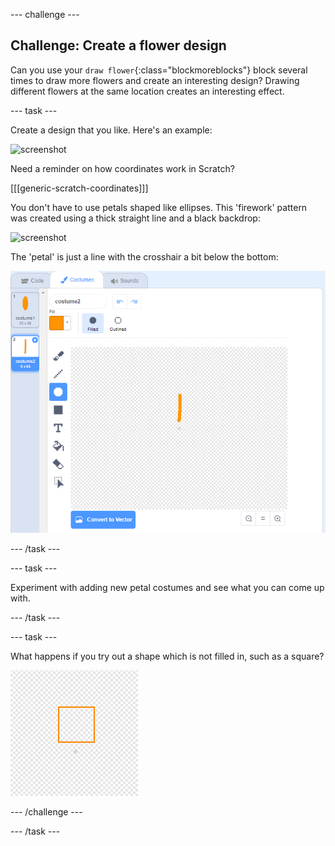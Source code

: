 --- challenge ---
## Challenge: Create a flower design

Can you use your `draw flower`{:class="blockmoreblocks"} block several times to draw more flowers and create an interesting design? Drawing different flowers at the same location creates an interesting effect.  

--- task ---

Create a design that you like. Here's an example:

![screenshot](images/flower-three.png)

Need a reminder on how coordinates work in Scratch?

[[[generic-scratch-coordinates]]]

You don't have to use petals shaped like ellipses. This 'firework' pattern was created using a thick straight line and a black backdrop: 

![screenshot](images/flower-fireworks.png)
	
The 'petal' is just a line with the crosshair a bit below the bottom:
	
![screenshot](images/flower-firework-petal.png)

--- /task ---

--- task ---

Experiment with adding new petal costumes and see what you can come up with. 

--- /task ---

--- task ---

What happens if you try out a shape which is not filled in, such as a square?

![screenshot](images/flower-square-petal.png)

--- /challenge ---

--- /task ---

